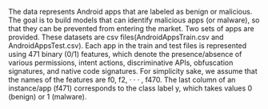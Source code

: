 The data represents Android apps that are
labeled as benign or malicious. The goal is to build models that can identify
malicious apps (or malware), so that they can be prevented from entering the
market. Two sets of apps are provided. These datasets are csv
files(AndroidAppsTrain.csv and AndroidAppsTest.csv). Each app
in the train and test files is represented using 471 binary (0/1) features, which
denote the presence/absence of various permissions, intent actions, discriminative APIs,
obfuscation signatures, and native code signatures. For simplicity
sake, we assume that the names of the features are f0, f2, · · · , f470. The
last column of an instance/app (f471) corresponds to the class label y, which
takes values 0 (benign) or 1 (malware).
